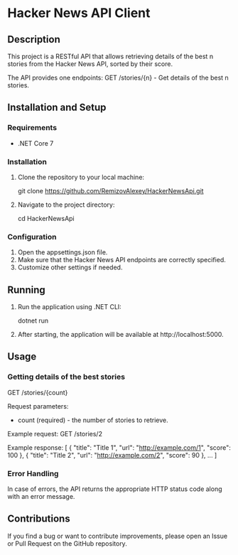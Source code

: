 # Hacker News API Client

## Description

This project is a RESTful API that allows retrieving details of the best n stories from the Hacker News API, sorted by their score.

The API provides one endpoints:
GET /stories/{n} - Get details of the best n stories.

## Installation and Setup

### Requirements
- .NET Core 7

### Installation
1. Clone the repository to your local machine:
   
    git clone https://github.com/RemizovAlexey/HackerNewsApi.git
    
2. Navigate to the project directory:
   
    cd HackerNewsApi
    
### Configuration
1. Open the appsettings.json file.
2. Make sure that the Hacker News API endpoints are correctly specified.
3. Customize other settings if needed.

## Running

1. Run the application using .NET CLI:
   
    dotnet run
    
2. After starting, the application will be available at http://localhost:5000.

## Usage

### Getting details of the best stories
GET /stories/{count}

Request parameters:
- count (required) - the number of stories to retrieve.

Example request:
GET /stories/2

Example response:
[
    {
        "title": "Title 1",
        "url": "http://example.com/1",
        "score": 100
    },
    {
        "title": "Title 2",
        "url": "http://example.com/2",
        "score": 90
    },
    ...
]

### Error Handling

In case of errors, the API returns the appropriate HTTP status code along with an error message.

## Contributions

If you find a bug or want to contribute improvements, please open an Issue or Pull Request on the GitHub repository.
